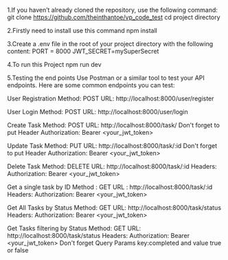 1.If you haven’t already cloned the repository, use the following command:
git clone https://github.com/theinthantoe/vp_code_test
cd project directory

2.Firstly need to install use this command
 npm install

3.Create a .env file in the root of your project directory with the following content:
PORT = 8000
JWT_SECRET=mySuperSecret

4.To run this Project
npm run dev

5.Testing the end points
Use Postman or a similar tool to test your API endpoints. Here are some common endpoints you can test:

User Registration
Method: POST
URL: http://localhost:8000/user/register

User Login
Method: POST
URL: http://localhost:8000/user/login

Create Task
Method: POST
URL: http://localhost:8000/task/
Don't forget to put Header
Authorization: Bearer <your_jwt_token>

Update Task
Method: PUT
URL: http://localhost:8000/task/:id
Don't forget to put Header
Authorization: Bearer <your_jwt_token>

Delete Task
Method: DELETE
URL: http://localhost:8000/task/:id
Headers:
Authorization: Bearer <your_jwt_token>

Get a single task by ID
Method : GET
URL : http://localhost:8000/task/:id
Headers:
Authorization: Bearer <your_jwt_token>

Get All Tasks by Status
Method: GET
URL: http://localhost:8000/task/status
Headers:
Authorization: Bearer <your_jwt_token>

Get Tasks filtering by Status
Method: GET
URL: http://localhost:8000/task/status
Headers:
Authorization: Bearer <your_jwt_token>
Don't forget Query Params
key:completed and value true or false





